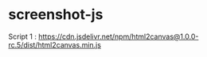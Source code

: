 # screenshot-js

Script 1 : https://cdn.jsdelivr.net/npm/html2canvas@1.0.0-rc.5/dist/html2canvas.min.js
